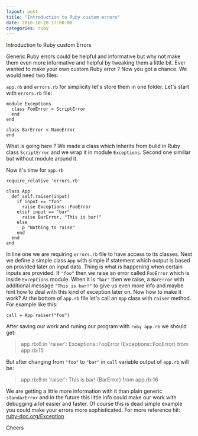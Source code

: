 ```yaml
---
layout: post
title: "Introduction to Ruby custom errors"
date: 2016-10-28 17:00:00
categories: ruby
---
```


Introduction to Ruby custom Errors

Generic Ruby errors could be helpful and informative but why not make them
even more informative and helpful by tweaking them a little bit.
Ever wanted to make your own custom Ruby error ? Now you got a chance.
We would need two files:

`app.rb` and `errors.rb` for simplicity let's store them in one folder.
Let's start with `errors.rb` file:

```
module Exceptions
  class FooError < ScriptError
  end
end

class BarError < NameError
end
```

What is going here ?
We made a class which inherits from bulid in Ruby class `ScriptError`
and we wrap it in module `Exceptions`. Second one simillar but without
module around it.

Now it's time for `app.rb`

```
require_relative 'errors.rb'

class App
  def self.raiser(input)
    if input == "foo"
      raise Exceptions::FooError
    elsif input == "bar"
      raise BarError, "This is bar!"
    else
      p "Nothing to raise"
    end
  end
end
```

In line one we are requiring `errors.rb` file to have access to its classes.
Next we define a simple class `App` with simple if statement which
output is based on provided later on input data.
Thing is what is happening when certain inputs are provided.
If `"foo"` then we raise an error called `FooError` which is inside
`Exceptions` module.
When it is `"bar"` then we raise, a `BarError` with additional message
`"This is bar!"` to give us even more info and maybe hint how to deal
with this kind of exception later on.
Now how to make it work?
At the bottom of `app.rb` file let's call an `App` class with `raiser` method.
For example like this:

`call = App.raiser("foo")`

After saving our work and runing our program with `ruby app.rb` we should get:


> app.rb:6:in 'raiser': Exceptions::FooError (Exceptions::FooError)
> from app.rb:15


But after changing from `"foo"` to `"bar"` in `call` variable output of `app.rb`
will be:


> app.rb:8:in 'raiser': This is bar! (BarError)
> from app.rb:16


We are getting a little more information with it than plain generic `standarError`
and in the future this little info could make our work with debugging a lot easier
and faster. Of course this is dead simple example you could make your errors more
sophisticated. For more reference hit:
[ruby-doc.org/Exception](https://ruby-doc.org/core-2.2.0/Exception.html)

Cheers
